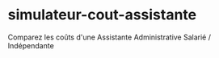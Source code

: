# simulateur-cout-assistante
Comparez les coûts d'une Assistante Administrative Salarié / Indépendante
<!DOCTYPE html>
<html lang="fr">
<head>
    <meta charset="UTF-8">
    <meta name="viewport" content="width=device-width, initial-scale=1.0">
    <title>Simulateur Coût Assistante Administrative - Indépendante vs Salariée</title>
    <script src="https://cdn.tailwindcss.com"></script>
    <style>
        body {
            box-sizing: border-box;
        }
        
        .gradient-bg {
            background: linear-gradient(135deg, #7c3aed 0%, #a855f7 30%, #c084fc 70%, #d8b4fe 100%);
        }
        
        .glass-effect {
            background: rgba(255, 255, 255, 0.1);
            backdrop-filter: blur(10px);
            border: 1px solid rgba(255, 255, 255, 0.2);
        }
        
        .comparison-card {
            transition: all 0.3s ease;
        }
        
        .comparison-card:hover {
            transform: translateY(-5px);
            box-shadow: 0 20px 40px rgba(0, 0, 0, 0.15);
        }
        
        .savings-highlight {
            background: linear-gradient(45deg, #10b981 0%, #059669 100%);
            -webkit-background-clip: text;
            -webkit-text-fill-color: transparent;
            background-clip: text;
        }
        
        .cost-highlight {
            background: linear-gradient(45deg, #ef4444 0%, #dc2626 100%);
            -webkit-background-clip: text;
            -webkit-text-fill-color: transparent;
            background-clip: text;
        }
        
        input[type="range"] {
            -webkit-appearance: none;
            appearance: none;
            background: transparent;
            cursor: pointer;
        }
        
        input[type="range"]::-webkit-slider-track {
            background: #e2e8f0;
            height: 6px;
            border-radius: 3px;
        }
        
        input[type="range"]::-webkit-slider-thumb {
            -webkit-appearance: none;
            appearance: none;
            background: linear-gradient(135deg, #a855f7, #c084fc);
            height: 20px;
            width: 20px;
            border-radius: 50%;
            cursor: pointer;
        }
        
        .animate-fade-in {
            animation: fadeIn 0.5s ease-in;
        }
        
        @keyframes fadeIn {
            from { opacity: 0; transform: translateY(20px); }
            to { opacity: 1; transform: translateY(0); }
        }
        
        .benefit-icon {
            font-size: 2rem;
            margin-bottom: 0.5rem;
        }
        
        .brand-gradient {
            background: linear-gradient(135deg, #7c3aed 0%, #a855f7 40%, #c084fc 80%, #d8b4fe 100%);
        }
    </style>
</head>
<body class="gradient-bg min-h-screen py-8 px-4">
    <div class="max-w-7xl mx-auto">
        <!-- Header -->
        <div class="text-center mb-12 animate-fade-in">
            <!-- Profile Section -->
            <div class="flex flex-col md:flex-row items-center justify-center gap-8 mb-8">
                <div class="relative">
                    <div class="w-32 h-32 bg-white rounded-full flex items-center justify-center shadow-xl overflow-hidden">
                        <img src="https://sylvie-chaussadas.fr/wp-content/uploads/2025/04/Photo-profil-IN-FG.png" 
                             alt="Sylvie CHAUSSADAS - SChau-MY" 
                             class="w-28 h-28 rounded-full object-cover"
                             onerror="this.style.display='none'; this.nextElementSibling.style.display='flex';">
                        <div class="w-28 h-28 brand-gradient rounded-full flex items-center justify-center text-white text-2xl font-bold shadow-lg" style="display: none;">
                            <div class="text-center">
                                <div class="text-3xl font-extrabold">SC</div>
                                <div class="text-xs font-medium -mt-1">hau-MY</div>
                            </div>
                        </div>
                    </div>
                    <div class="absolute -bottom-2 -right-2 bg-green-500 text-white px-3 py-1 rounded-full text-xs font-bold">
                        Disponible
                    </div>
                </div>
                <div class="text-center md:text-left">
                    <div class="bg-white/20 backdrop-blur-sm rounded-2xl p-6 mb-4">
                        <h2 class="text-2xl font-bold text-white mb-2">SChau-MY</h2>
                        <p class="text-xl text-white/90 font-semibold">Sylvie CHAUSSADAS</p>
                        <p class="text-white/80">Assistante Administrative Indépendante</p>
                    </div>
                    <div class="flex flex-wrap justify-center md:justify-start gap-2">
                        <a href="tel:0628900114" class="bg-white/20 backdrop-blur-sm text-white px-3 py-2 rounded-lg hover:bg-white/30 transition-all flex items-center gap-2 text-sm">
                            📞 06 28 90 01 14
                        </a>
                        <a href="mailto:contact@sylvie-chaussadas.fr" class="bg-white/20 backdrop-blur-sm text-white px-3 py-2 rounded-lg hover:bg-white/30 transition-all flex items-center gap-2 text-sm">
                            ✉️ Contact
                        </a>
                        <a href="https://sylvie-chaussadas.fr/" target="_blank" rel="noopener noreferrer" class="bg-white/20 backdrop-blur-sm text-white px-3 py-2 rounded-lg hover:bg-white/30 transition-all flex items-center gap-2 text-sm">
                            🌐 Site Web
                        </a>
                        <a href="https://www.linkedin.com/in/sylvie-chaussadas/" target="_blank" rel="noopener noreferrer" class="bg-white/20 backdrop-blur-sm text-white px-3 py-2 rounded-lg hover:bg-white/30 transition-all flex items-center gap-2 text-sm">
                            💼 LinkedIn
                        </a>
                        <a href="https://calendly.com/sylviechaussadas/reservez_votre_appel_decouverte_maintenant" target="_blank" rel="noopener noreferrer" class="bg-violet-500/80 backdrop-blur-sm text-white px-3 py-2 rounded-lg hover:bg-violet-600/80 transition-all flex items-center gap-2 text-sm font-semibold">
                            📅 RDV Gratuit
                        </a>
                    </div>
                </div>
            </div>
            
            <h1 class="text-4xl md:text-5xl font-bold text-white mb-4">
                💼 Simulateur Coût Réel
            </h1>
            <p class="text-xl text-white/80 mb-2">Indépendante vs Salariée</p>
            <p class="text-white/60">Découvrez les économies réelles pour votre TPE/PME</p>
        </div>

        <!-- Configuration Panel -->
        <div class="glass-effect rounded-3xl p-8 mb-8 animate-fade-in">
            <h2 class="text-2xl font-bold text-white mb-6 text-center">⚙️ Configuration de votre besoin</h2>
            
            <div class="grid md:grid-cols-3 gap-6 mb-6">
                <div class="bg-white rounded-2xl p-6">
                    <h3 class="text-lg font-bold text-gray-800 mb-4">📊 Volume de travail</h3>
                    <div class="space-y-4">
                        <div>
                            <label class="block text-sm font-medium text-gray-700 mb-2">
                                Heures par semaine: <span id="hours-display">20</span>h
                            </label>
                            <input type="range" id="hours-slider" min="5" max="35" value="20" 
                                   class="w-full" onchange="updateCalculation()">
                        </div>
                        <div>
                            <label class="block text-sm font-medium text-gray-700 mb-2">
                                Semaines par an: <span id="weeks-display">48</span>
                            </label>
                            <input type="range" id="weeks-slider" min="40" max="52" value="48" 
                                   class="w-full" onchange="updateCalculation()">
                        </div>
                    </div>
                </div>

                <div class="bg-white rounded-2xl p-6">
                    <h3 class="text-lg font-bold text-gray-800 mb-4">💰 Tarification</h3>
                    <div class="space-y-4">
                        <div>
                            <label class="block text-sm font-medium text-gray-700 mb-2">
                                Tarif indépendante: <span id="rate-display">35</span>€/h
                            </label>
                            <input type="range" id="rate-slider" min="25" max="50" value="35" 
                                   class="w-full" onchange="updateCalculation()">
                        </div>
                        <div>
                            <label class="block text-sm font-medium text-gray-700 mb-2">
                                Salaire brut souhaité: <span id="salary-display">2200</span>€/mois
                            </label>
                            <input type="range" id="salary-slider" min="1800" max="3000" value="2200" step="100"
                                   class="w-full" onchange="updateCalculation()">
                        </div>
                    </div>
                </div>

                <div class="bg-white rounded-2xl p-6">
                    <h3 class="text-lg font-bold text-gray-800 mb-4">🏢 Votre entreprise</h3>
                    <div class="space-y-4">
                        <div>
                            <label class="block text-sm font-medium text-gray-700 mb-2">Taille entreprise</label>
                            <select id="company-size" class="w-full p-2 border border-gray-300 rounded-lg focus:ring-2 focus:ring-violet-500" onchange="updateCalculation()">
                                <option value="tpe">TPE (< 10 salariés)</option>
                                <option value="pe">PE (10-49 salariés)</option>
                                <option value="me">ME (50-249 salariés)</option>
                            </select>
                        </div>
                        <div>
                            <label class="block text-sm font-medium text-gray-700 mb-2">Secteur d'activité</label>
                            <select id="sector" class="w-full p-2 border border-gray-300 rounded-lg focus:ring-2 focus:ring-violet-500" onchange="updateCalculation()">
                                <option value="service">Services</option>
                                <option value="commerce">Commerce</option>
                                <option value="industrie">Industrie</option>
                                <option value="batiment">Bâtiment</option>
                            </select>
                        </div>
                    </div>
                </div>
            </div>
        </div>

        <!-- Comparison Results -->
        <div class="grid lg:grid-cols-2 gap-8 mb-8">
            <!-- Indépendante -->
            <div class="comparison-card bg-white rounded-3xl p-8 shadow-xl animate-fade-in">
                <div class="text-center mb-6">
                    <div class="text-5xl mb-3">🚀</div>
                    <h2 class="text-2xl font-bold text-gray-800 mb-2">Assistante Indépendante</h2>
                    <p class="text-green-600 font-semibold">Solution Flexible & Économique</p>
                </div>

                <div class="space-y-4 mb-6">
                    <div class="bg-gray-50 rounded-xl p-4">
                        <div class="flex justify-between items-center">
                            <span class="text-gray-700">Coût horaire</span>
                            <span class="font-bold text-gray-800" id="indie-hourly">35€</span>
                        </div>
                    </div>
                    <div class="bg-gray-50 rounded-xl p-4">
                        <div class="flex justify-between items-center">
                            <span class="text-gray-700">Coût mensuel</span>
                            <span class="font-bold text-gray-800" id="indie-monthly">2 800€</span>
                        </div>
                    </div>
                    <div class="bg-gray-50 rounded-xl p-4">
                        <div class="flex justify-between items-center">
                            <span class="text-gray-700">Coût annuel</span>
                            <span class="font-bold text-green-600 text-xl" id="indie-yearly">33 600€</span>
                        </div>
                    </div>
                </div>

                <div class="border-t pt-6">
                    <h3 class="font-bold text-gray-800 mb-3">✅ Avantages inclus:</h3>
                    <ul class="space-y-2 text-sm text-gray-600">
                        <li>• Aucune charge sociale</li>
                        <li>• Pas de congés payés à financer</li>
                        <li>• Flexibilité totale des horaires</li>
                        <li>• Expertise spécialisée</li>
                        <li>• Pas de matériel à fournir</li>
                        <li>• Arrêt immédiat si besoin</li>
                    </ul>
                </div>
            </div>

            <!-- Salariée -->
            <div class="comparison-card bg-white rounded-3xl p-8 shadow-xl animate-fade-in">
                <div class="text-center mb-6">
                    <div class="text-5xl mb-3">👩‍💼</div>
                    <h2 class="text-2xl font-bold text-gray-800 mb-2">Assistante Salariée</h2>
                    <p class="text-red-600 font-semibold">Coût Total Réel</p>
                </div>

                <div class="space-y-4 mb-6">
                    <div class="bg-red-50 rounded-xl p-4">
                        <div class="flex justify-between items-center">
                            <span class="text-gray-700">Salaire brut</span>
                            <span class="font-bold text-gray-800" id="employee-gross">2 200€</span>
                        </div>
                    </div>
                    <div class="bg-red-50 rounded-xl p-4">
                        <div class="flex justify-between items-center">
                            <span class="text-gray-700">Charges patronales</span>
                            <span class="font-bold text-red-600" id="employee-charges">946€</span>
                        </div>
                    </div>
                    <div class="bg-red-50 rounded-xl p-4">
                        <div class="flex justify-between items-center">
                            <span class="text-gray-700">Coût mensuel total</span>
                            <span class="font-bold text-gray-800" id="employee-monthly">3 146€</span>
                        </div>
                    </div>
                    <div class="bg-red-50 rounded-xl p-4">
                        <div class="flex justify-between items-center">
                            <span class="text-gray-700">Coût annuel total</span>
                            <span class="font-bold text-red-600 text-xl" id="employee-yearly">37 752€</span>
                        </div>
                    </div>
                </div>

                <div class="border-t pt-6">
                    <h3 class="font-bold text-gray-800 mb-3">⚠️ Coûts cachés:</h3>
                    <ul class="space-y-2 text-sm text-gray-600">
                        <li>• Charges sociales (43%)</li>
                        <li>• Congés payés (10%)</li>
                        <li>• Formation obligatoire</li>
                        <li>• Matériel et bureau</li>
                        <li>• Gestion administrative</li>
                        <li>• Risque prud'homal</li>
                    </ul>
                </div>
            </div>
        </div>

        <!-- Savings Summary -->
        <div class="glass-effect rounded-3xl p-8 mb-8 animate-fade-in">
            <div class="text-center mb-8">
                <h2 class="text-3xl font-bold text-white mb-4">💰 Vos Économies Réelles</h2>
                <div class="grid md:grid-cols-3 gap-6">
                    <div class="bg-white rounded-2xl p-6">
                        <div class="text-3xl mb-2">📅</div>
                        <p class="text-gray-600 text-sm">Économie mensuelle</p>
                        <p class="text-2xl font-bold savings-highlight" id="monthly-savings">346€</p>
                    </div>
                    <div class="bg-white rounded-2xl p-6">
                        <div class="text-3xl mb-2">📊</div>
                        <p class="text-gray-600 text-sm">Économie annuelle</p>
                        <p class="text-3xl font-bold savings-highlight" id="yearly-savings">4 152€</p>
                    </div>
                    <div class="bg-white rounded-2xl p-6">
                        <div class="text-3xl mb-2">📈</div>
                        <p class="text-gray-600 text-sm">Pourcentage d'économie</p>
                        <p class="text-2xl font-bold savings-highlight" id="savings-percent">11%</p>
                    </div>
                </div>
            </div>

            <div class="text-center">
                <button onclick="generateReport()" class="bg-gradient-to-r from-violet-600 to-fuchsia-500 text-white px-8 py-4 rounded-xl font-semibold hover:from-violet-700 hover:to-fuchsia-600 transition-all duration-300 shadow-lg hover:shadow-xl text-lg">
                    📋 Générer le Rapport Détaillé
                </button>
            </div>
        </div>

        <!-- Benefits Comparison -->
        <div class="grid md:grid-cols-4 gap-6 mb-8">
            <div class="bg-white rounded-2xl p-6 text-center animate-fade-in">
                <div class="benefit-icon">⚡</div>
                <h3 class="font-bold text-gray-800 mb-2">Réactivité</h3>
                <p class="text-sm text-gray-600">Démarrage immédiat, pas de période d'essai</p>
            </div>
            <div class="bg-white rounded-2xl p-6 text-center animate-fade-in">
                <div class="benefit-icon">🎯</div>
                <h3 class="font-bold text-gray-800 mb-2">Expertise</h3>
                <p class="text-sm text-gray-600">Spécialiste formée, outils à jour</p>
            </div>
            <div class="bg-white rounded-2xl p-6 text-center animate-fade-in">
                <div class="benefit-icon">📈</div>
                <h3 class="font-bold text-gray-800 mb-2">Flexibilité</h3>
                <p class="text-sm text-gray-600">Adaptation selon vos pics d'activité</p>
            </div>
            <div class="bg-white rounded-2xl p-6 text-center animate-fade-in">
                <div class="benefit-icon">🛡️</div>
                <h3 class="font-bold text-gray-800 mb-2">Sécurité</h3>
                <p class="text-sm text-gray-600">Pas de risque social, assurance pro</p>
            </div>
        </div>

        <!-- Report Section -->
        <div id="report-section" class="glass-effect rounded-3xl p-8 hidden animate-fade-in">
            <h2 class="text-2xl font-bold text-white mb-6 text-center">📊 Rapport Détaillé</h2>
            <div class="bg-white rounded-2xl p-8" id="report-content">
                <!-- Report content will be generated here -->
            </div>
        </div>

        <!-- Footer -->
        <div class="bg-gradient-to-r from-violet-900/80 to-purple-900/80 backdrop-blur-sm border border-white/10 rounded-3xl p-8 mt-8 animate-fade-in">
            <div class="text-center">
                <div class="flex flex-col md:flex-row items-center justify-center gap-8">
                    <div class="text-white">
                        <h3 class="text-xl font-bold mb-2">SChau-MY - Sylvie CHAUSSADAS</h3>
                        <p class="text-white/80 mb-4">Votre Assistante Administrative Indépendante</p>
                        <div class="flex flex-wrap justify-center gap-4 text-sm">
                            <span class="flex items-center gap-2">📞 06 28 90 01 14</span>
                            <span class="flex items-center gap-2">✉️ contact@sylvie-chaussadas.fr</span>
                        </div>
                    </div>
                    <div class="flex flex-col gap-3">
                        <a href="https://calendly.com/sylviechaussadas/reservez_votre_appel_decouverte_maintenant" target="_blank" rel="noopener noreferrer" 
                           class="bg-gradient-to-r from-violet-500 to-fuchsia-500 text-white px-6 py-3 rounded-xl font-semibold hover:from-violet-600 hover:to-fuchsia-600 transition-all duration-300 shadow-lg hover:shadow-xl">
                            📅 Réserver un RDV Gratuit
                        </a>
                        <div class="flex gap-2 justify-center">
                            <a href="https://sylvie-chaussadas.fr/" target="_blank" rel="noopener noreferrer" 
                               class="bg-white/20 text-white px-4 py-2 rounded-lg hover:bg-white/30 transition-all text-sm">
                                🌐 Site Web
                            </a>
                            <a href="https://www.linkedin.com/in/sylvie-chaussadas/" target="_blank" rel="noopener noreferrer" 
                               class="bg-white/20 text-white px-4 py-2 rounded-lg hover:bg-white/30 transition-all text-sm">
                                💼 LinkedIn
                            </a>
                        </div>
                    </div>
                </div>
                <div class="mt-6 pt-6 border-t border-white/20">
                    <p class="text-white/60 text-sm">
                        © 2024 SChau-MY - Tous droits réservés | Simulateur développé pour démontrer les avantages économiques de l'assistance administrative indépendante
                    </p>
                </div>
            </div>
        </div>
    </div>

    <script>
        function updateCalculation() {
            // Get input values
            const hours = parseInt(document.getElementById('hours-slider').value);
            const weeks = parseInt(document.getElementById('weeks-slider').value);
            const rate = parseInt(document.getElementById('rate-slider').value);
            const salary = parseInt(document.getElementById('salary-slider').value);
            const companySize = document.getElementById('company-size').value;
            
            // Update displays
            document.getElementById('hours-display').textContent = hours;
            document.getElementById('weeks-display').textContent = weeks;
            document.getElementById('rate-display').textContent = rate;
            document.getElementById('salary-display').textContent = salary;
            
            // Calculate independent costs
            const monthlyHours = (hours * weeks) / 12;
            const indieMonthly = monthlyHours * rate;
            const indieYearly = hours * weeks * rate;
            
            // Calculate employee costs
            let chargeRate = 0.43; // Default charge rate
            if (companySize === 'tpe') chargeRate = 0.43;
            else if (companySize === 'pe') chargeRate = 0.45;
            else chargeRate = 0.47;
            
            const employeeCharges = salary * chargeRate;
            const employeeMonthly = salary + employeeCharges;
            const employeeYearly = employeeMonthly * 12;
            
            // Calculate savings
            const monthlySavings = employeeMonthly - indieMonthly;
            const yearlySavings = employeeYearly - indieYearly;
            const savingsPercent = Math.round((yearlySavings / employeeYearly) * 100);
            
            // Update displays
            document.getElementById('indie-hourly').textContent = rate + '€';
            document.getElementById('indie-monthly').textContent = Math.round(indieMonthly).toLocaleString() + '€';
            document.getElementById('indie-yearly').textContent = Math.round(indieYearly).toLocaleString() + '€';
            
            document.getElementById('employee-gross').textContent = salary.toLocaleString() + '€';
            document.getElementById('employee-charges').textContent = Math.round(employeeCharges).toLocaleString() + '€';
            document.getElementById('employee-monthly').textContent = Math.round(employeeMonthly).toLocaleString() + '€';
            document.getElementById('employee-yearly').textContent = Math.round(employeeYearly).toLocaleString() + '€';
            
            document.getElementById('monthly-savings').textContent = Math.round(monthlySavings).toLocaleString() + '€';
            document.getElementById('yearly-savings').textContent = Math.round(yearlySavings).toLocaleString() + '€';
            document.getElementById('savings-percent').textContent = savingsPercent + '%';
        }
        
        function generateReport() {
            const hours = parseInt(document.getElementById('hours-slider').value);
            const weeks = parseInt(document.getElementById('weeks-slider').value);
            const rate = parseInt(document.getElementById('rate-slider').value);
            const salary = parseInt(document.getElementById('salary-slider').value);
            const companySize = document.getElementById('company-size').selectedOptions[0].text;
            const sector = document.getElementById('sector').selectedOptions[0].text;
            
            const indieYearly = document.getElementById('indie-yearly').textContent;
            const employeeYearly = document.getElementById('employee-yearly').textContent;
            const yearlySavings = document.getElementById('yearly-savings').textContent;
            const savingsPercent = document.getElementById('savings-percent').textContent;
            
            const currentDate = new Date().toLocaleDateString('fr-FR');
            
            const reportHTML = `
                <div class="text-center mb-8">
                    <div class="flex items-center justify-center gap-4 mb-4">
                        <div class="w-16 h-16 bg-white rounded-full flex items-center justify-center shadow-lg overflow-hidden">
                            <img src="https://sylvie-chaussadas.fr/wp-content/uploads/2025/04/Logo_Rond-transparent-250.png" 
                                 alt="Logo SChau-MY" 
                                 class="w-14 h-14 object-contain"
                                 onerror="this.style.display='none'; this.nextElementSibling.style.display='flex';">
                            <div class="w-14 h-14 brand-gradient rounded-full flex items-center justify-center text-white text-lg font-bold" style="display: none;">
                                <div class="text-center">
                                    <div class="text-lg font-extrabold">SC</div>
                                    <div class="text-xs -mt-1">hau-MY</div>
                                </div>
                            </div>
                        </div>
                        <div class="text-left">
                            <h3 class="text-2xl font-bold text-gray-800">SChau-MY</h3>
                            <p class="text-gray-600">Sylvie CHAUSSADAS</p>
                        </div>
                    </div>
                    <h3 class="text-3xl font-bold text-gray-800 mb-2">Rapport Comparatif</h3>
                    <p class="text-gray-600">Assistante Administrative - Généré le ${currentDate}</p>
                    <div class="mt-4 p-4 bg-purple-50 rounded-xl">
                        <p class="text-lg"><strong>Entreprise:</strong> ${companySize} - Secteur ${sector}</p>
                        <p class="text-lg"><strong>Besoin:</strong> ${hours}h/semaine sur ${weeks} semaines/an</p>
                    </div>
                </div>
                
                <div class="grid md:grid-cols-2 gap-8 mb-8">
                    <div class="border-2 border-green-200 rounded-xl p-6 bg-green-50">
                        <h4 class="text-xl font-bold text-green-800 mb-4">🚀 Solution Indépendante</h4>
                        <div class="space-y-3">
                            <div class="flex justify-between">
                                <span>Tarif horaire:</span>
                                <span class="font-bold">${rate}€/h</span>
                            </div>
                            <div class="flex justify-between">
                                <span>Coût annuel total:</span>
                                <span class="font-bold text-green-600">${indieYearly}</span>
                            </div>
                        </div>
                        <div class="mt-4 p-3 bg-green-100 rounded-lg">
                            <p class="text-sm font-semibold text-green-800">Avantages:</p>
                            <ul class="text-sm text-green-700 mt-2">
                                <li>• Flexibilité totale</li>
                                <li>• Expertise spécialisée</li>
                                <li>• Aucune charge sociale</li>
                                <li>• Démarrage immédiat</li>
                            </ul>
                        </div>
                    </div>
                    
                    <div class="border-2 border-red-200 rounded-xl p-6 bg-red-50">
                        <h4 class="text-xl font-bold text-red-800 mb-4">👩‍💼 Solution Salariée</h4>
                        <div class="space-y-3">
                            <div class="flex justify-between">
                                <span>Salaire brut:</span>
                                <span class="font-bold">${salary}€/mois</span>
                            </div>
                            <div class="flex justify-between">
                                <span>Coût annuel total:</span>
                                <span class="font-bold text-red-600">${employeeYearly}</span>
                            </div>
                        </div>
                        <div class="mt-4 p-3 bg-red-100 rounded-lg">
                            <p class="text-sm font-semibold text-red-800">Coûts cachés:</p>
                            <ul class="text-sm text-red-700 mt-2">
                                <li>• Charges sociales (43-47%)</li>
                                <li>• Congés payés</li>
                                <li>• Formation</li>
                                <li>• Matériel et bureau</li>
                            </ul>
                        </div>
                    </div>
                </div>
                
                <div class="bg-gradient-to-r from-green-100 to-purple-100 rounded-xl p-8 text-center">
                    <h4 class="text-2xl font-bold text-gray-800 mb-4">💰 Résultat Final</h4>
                    <div class="grid md:grid-cols-2 gap-6">
                        <div>
                            <p class="text-lg text-gray-700">Économie annuelle</p>
                            <p class="text-4xl font-bold text-green-600">${yearlySavings}</p>
                        </div>
                        <div>
                            <p class="text-lg text-gray-700">Pourcentage d'économie</p>
                            <p class="text-4xl font-bold text-green-600">${savingsPercent}</p>
                        </div>
                    </div>
                    <div class="mt-6 p-4 bg-white rounded-lg">
                        <p class="text-lg font-semibold text-gray-800">
                            En choisissant une assistante indépendante, vous économisez 
                            <span class="text-green-600 font-bold">${yearlySavings}</span> par an 
                            tout en bénéficiant d'une flexibilité et d'une expertise optimales.
                        </p>
                    </div>
                </div>
                
                <div class="mt-8 border-t pt-6">
                    <div class="bg-gradient-to-r from-purple-50 to-violet-50 rounded-xl p-6 mb-6">
                        <h4 class="text-xl font-bold text-gray-800 mb-4 text-center">📞 Contactez SChau-MY</h4>
                        <div class="grid md:grid-cols-2 gap-4 text-center">
                            <div>
                                <p class="font-semibold text-gray-800">Sylvie CHAUSSADAS</p>
                                <p class="text-gray-600">📞 06 28 90 01 14</p>
                                <p class="text-gray-600">✉️ contact@sylvie-chaussadas.fr</p>
                            </div>
                            <div>
                                <p class="font-semibold text-gray-800">Liens utiles</p>
                                <p class="text-gray-600">🌐 sylvie-chaussadas.fr</p>
                                <p class="text-gray-600">📅 Calendly: RDV gratuit disponible</p>
                            </div>
                        </div>
                    </div>
                    <div class="text-center">
                        <button onclick="window.print()" class="bg-violet-600 text-white px-8 py-3 rounded-xl font-semibold hover:bg-violet-700 transition-colors mr-4">
                            🖨️ Imprimer le Rapport
                        </button>
                        <a href="https://calendly.com/sylviechaussadas/reservez_votre_appel_decouverte_maintenant" target="_blank" rel="noopener noreferrer" 
                           class="bg-green-600 text-white px-8 py-3 rounded-xl font-semibold hover:bg-green-700 transition-colors inline-block">
                            📅 Prendre RDV
                        </a>
                    </div>
                </div>
            `;
            
            document.getElementById('report-content').innerHTML = reportHTML;
            document.getElementById('report-section').classList.remove('hidden');
            document.getElementById('report-section').scrollIntoView({ behavior: 'smooth' });
        }
        
        // Initialize calculation on page load
        updateCalculation();
    </script>
<script>(function(){function c(){var b=a.contentDocument||a.contentWindow.document;if(b){var d=b.createElement('script');d.innerHTML="window.__CF$cv$params={r:'98b613b565b4703e',t:'MTc1OTkzMTEwOC4wMDAwMDA='};var a=document.createElement('script');a.nonce='';a.src='/cdn-cgi/challenge-platform/scripts/jsd/main.js';document.getElementsByTagName('head')[0].appendChild(a);";b.getElementsByTagName('head')[0].appendChild(d)}}if(document.body){var a=document.createElement('iframe');a.height=1;a.width=1;a.style.position='absolute';a.style.top=0;a.style.left=0;a.style.border='none';a.style.visibility='hidden';document.body.appendChild(a);if('loading'!==document.readyState)c();else if(window.addEventListener)document.addEventListener('DOMContentLoaded',c);else{var e=document.onreadystatechange||function(){};document.onreadystatechange=function(b){e(b);'loading'!==document.readyState&&(document.onreadystatechange=e,c())}}}})();</script></body>
</html>
